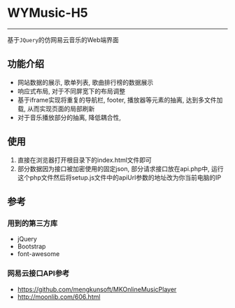 # WYMusic-H5
---
基于`JQuery`的仿网易云音乐的Web端界面

## 功能介绍
- 网站数据的展示, 歌单列表, 歌曲排行榜的数据展示
- 响应式布局, 对于不同屏宽下的布局调整
- 基于iframe实现将重复的导航栏, footer, 播放器等元素的抽离, 达到多文件加载, 从而实现页面的局部刷新
- 对于音乐播放部分的抽离, 降低耦合性, 

## 使用
1. 直接在浏览器打开根目录下的index.html文件即可
2. 部分数据因为接口被加密使用的固定json, 部分请求接口放在api.php中, 运行这个php文件然后将setup.js文件中的apiUrl参数的地址改为你当前电脑的IP


## 参考
### 用到的第三方库
- jQuery
- Bootstrap
- font-awesome
### 网易云接口API参考
- https://github.com/mengkunsoft/MKOnlineMusicPlayer
- http://moonlib.com/606.html



